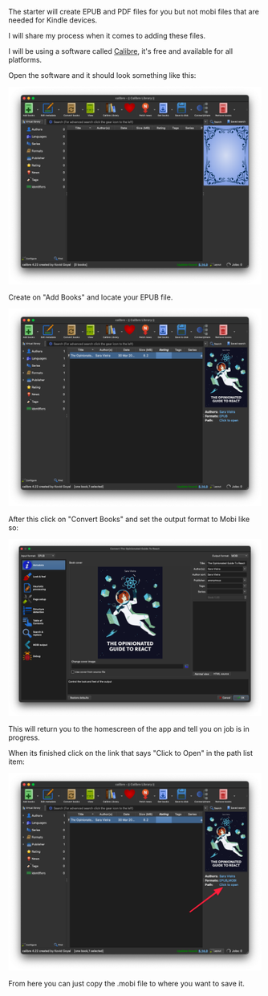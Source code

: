 The starter will create EPUB and PDF files for you but not mobi files that are needed for Kindle devices.

I will share my process when it comes to adding these files.

I will be using a software called [Calibre](https://calibre-ebook.com/), it's free and available for all platforms.

Open the software and it should look something like this:

![calibre](./images/calibre.png)

Create on "Add Books" and locate your EPUB file.

![Calibre with book](./images/calibre-book.png)

After this click on "Convert Books" and set the output format to Mobi like so:

![Output](./images/output.png)

This will return you to the homescreen of the app and tell you on job is in progress.

When its finished click on the link that says "Click to Open" in the path list item:

![Open Path](./images/open.png)

From here you can just copy the .mobi file to where you want to save it.
